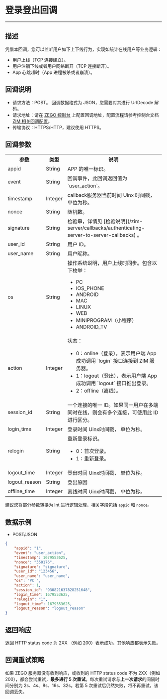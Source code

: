 
# 登录登出回调

- - -

## 描述

凭借本回调，您可以监听用户如下上下线行为，实现如统计在线用户等业务逻辑：
- 用户上线（TCP 连接建立）。
- 用户注销下线或者用户网络断开（TCP 连接断开）。
- App 心跳超时（App 进程被杀或者崩溃）。


## 回调说明

- 请求方法：POST。
  <Note title="说明">
  回调数据格式为 JSON，您需要对其进行 UrlDecode 解码。
  </Note>
- 请求地址：请在 [ZEGO 控制台](https://console.zego.im/) 上配置回调地址，配置流程请参考控制台文档 [ZIM 相关回调配置](https://doc-zh.zego.im/article/17223)。
- 传输协议：HTTPS/HTTP，建议使用 HTTPS。

## 回调参数

<table>
<tbody><tr>
<th>参数</th>
<th>类型</th>
<th>说明</th>
</tr>
<tr>
<td>appid</td>
<td>String</td>
<td>APP 的唯一标识。</td>
</tr>
<tr>
<td>event</td>
<td>String</td>
<td>回调事件，此回调返回值为 `user_action`。</td>
</tr>
<tr>
<td>timestamp</td>
<td>Integer</td>
<td>callback服务器当前时间 Uinx 时间戳，单位为秒。</td>
</tr>
<tr>
<td>nonce</td>
<td>String</td>
<td>随机数。</td>
</tr>
<tr>
<td>signature</td>
<td>String</td>
<td>检验串，详情见 [检验说明](/zim-server/callbacks/authenticating-server-to-server-callbacks) 。</td>
</tr>
<tr>
<td>user_id</td>
<td>String</td>
<td>用户 ID。</td>
</tr>
<tr>
<td>user_name</td>
<td>String</td>
<td>用户昵称。</td>
</tr>
<tr>
<td>os</td>
<td>String</td>
<td>操作系统说明，用户上线时同步。包含以下枚举：<ul><li>PC</li><li>IOS_PHONE</li><li>ANDROID</li><li>MAC</li><li>LINUX</li><li>WEB</li><li>MINIPROGRAM（小程序）</li><li>ANDROID_TV</li></ul></td>
</tr>
<tr>
<td>action</td>
<td>Integer</td>
<td>
状态：
<ul>
<li>0：online（登录），表示用户端 App 成功调用 `login` 接口连接到 ZIM 服务器。</li>
<li>1：logout（登出），表示用户端 App 成功调用 `logout` 接口推出登录。</li>
<li>2：offline（离线）。</li>
</ul>
</td>
</tr>
<tr>
<td>session_id</td>
<td>String</td>
<td>一个连接的唯一 ID。如果同一用户在多端同时在线，则会有多个连接，可使用此 ID 进行区分。</td>
</tr>
<tr>
<td>login_time</td>
<td>Integer</td>
<td>登录时间 Uinx时间戳， 单位为秒。</td>
</tr>
<tr>
<td>relogin</td>
<td>String</td>
<td>重新登录标识。 <ul><li>0：首次登录。 </li><li>1：重新登录。</li></ul></td>
</tr>
<tr>
<td>logout_time</td>
<td>Integer</td>
<td>登出时间 Uinx时间戳， 单位为秒。</td>
</tr>
<tr>
<td>logout_reason</td>
<td>String</td>
<td>登出原因</td>
</tr>
<tr>
<td>offline_time</td>
<td>Integer</td>
<td>离线时间 Uinx时间戳， 单位为秒。</td>
</tr>
</tbody></table>


<Note title="说明">

建议您将部分参数转换为 Int 进行逻辑处理，相关字段包括 `appid` 和 `nonce`。
</Note>


## 数据示例

- POST/JSON

```json
{
    "appid": "1",
    "event": "user_action",
    "timestamp": 1679553625,
    "nonce": "350176",
    "signature": "signature",
    "user_id": "123456",
    "user_name": "user_name",
    "os": "PC ",
    "action": 1,
    "session_id": "930821637828251648",
    "login_time": 1679553625,
    "relogin": "1",
    "logout_time": 1679553625,
    "logout_reason": "logout_reason"
}
```

## 返回响应

返回 HTTP status code 为 2XX （例如 200）表示成功，其他响应都表示失败。

## 回调重试策略

如果 ZEGO 服务器没有收到响应，或收到的 HTTP status code 不为 2XX（例如 200），都会尝试重试，**最多进行 5 次重试**。每次重试请求与**上一次请求**的间隔时间分别为 2s、4s、8s、16s、32s。若第 5 次重试后仍然失败，将不再重试，该回调丢失。
